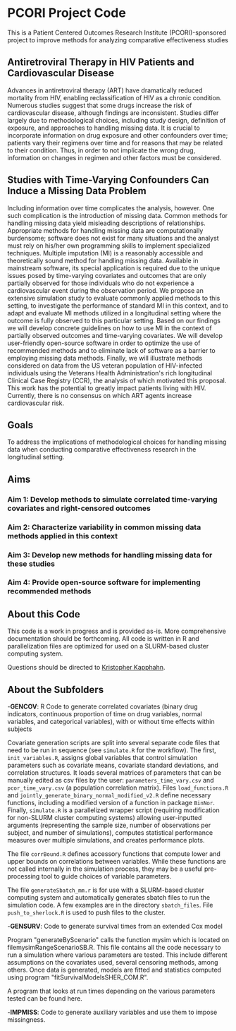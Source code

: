 # PCORI Project Code

This is a Patient Centered Outcomes Research Institute (PCORI)-sponsored project to improve methods for analyzing comparative effectiveness studies

## Antiretroviral Therapy in HIV Patients and Cardiovascular Disease

Advances in antiretroviral therapy (ART) have dramatically reduced mortality from HIV, enabling reclassification of HIV as a chronic condition. Numerous studies suggest that some drugs increase the risk of cardiovascular disease, although findings are inconsistent. Studies differ largely due to methodological choices, including study design, definition of exposure, and approaches to handling missing data. It is crucial to incorporate information on drug exposure and other confounders over time; patients vary their regimens over time and for reasons that may be related to their condition. Thus, in order to not implicate the wrong drug, information on changes in regimen and other factors must be considered.

## Studies with Time-Varying Confounders Can Induce a Missing Data Problem

Including information over time complicates the analysis, however. One such complication is the introduction of missing data. Common methods for handling missing data yield misleading descriptions of relationships. Appropriate methods for handling missing data are computationally burdensome; software does not exist for many situations and the analyst must rely on his/her own programming skills to implement specialized techniques. Multiple imputation (MI) is a reasonably accessible and theoretically sound method for handling missing data. Available in mainstream software, its special application is required due to the unique issues posed by time-varying covariates and outcomes that are only partially observed for those individuals who do not experience a cardiovascular event during the observation period. We propose an extensive simulation study to evaluate commonly applied methods to this setting, to investigate the performance of standard MI in this context, and to adapt and evaluate MI methods utilized in a longitudinal setting where the outcome is fully observed to this particular setting. Based on our findings we will develop concrete guidelines on how to use MI in the context of partially observed outcomes and time-varying covariates. We will develop user-friendly open-source software in order to optimize the use of recommended methods and to eliminate lack of software as a barrier to employing missing data methods. Finally, we will illustrate methods considered on data from the US veteran population of HIV-infected individuals using the Veterans Health Administration's rich longitudinal Clinical Case Registry (CCR), the analysis of which motivated this proposal. This work has the potential to greatly impact patients living with HIV. Currently, there is no consensus on which ART agents increase cardiovascular risk.

## Goals

To address the implications of methodological choices for handling missing data when conducting comparative effectiveness research in the longitudinal setting.

## Aims

### Aim 1: Develop methods to simulate correlated time-varying covariates and right-censored outcomes

### Aim 2: Characterize variability in common missing data methods applied in this context

### Aim 3: Develop new methods for handling missing data for these studies

### Aim 4: Provide open-source software for implementing recommended methods

## About this Code

This code is a work in progress and is provided as-is. More comprehensive documentation should be forthcoming. All code is written in R and parallelization files are optimized for used on a SLURM-based cluster computing system.

Questions should be directed to [Kristopher Kapphahn](https://med.stanford.edu/profiles/kristopher-kapphahn).


## About the Subfolders

-<b>GENCOV</b>: R Code to generate correlated covariates (binary drug indicators, continuous proportion of time on drug variables, normal variables, and categorical variables), with or without time effects within subjects

Covariate generation scripts are split into several separate code files that need to be run in sequence (see ```simulate.R``` for the workflow). The first, ```init_variables.R```, assigns global variables that control simulation parameters such as covariate means, covariate standard deviations, and correlation structures. It loads several matrices of parameters that can be manually edited as csv files by the user: ```parameters_time_vary.csv``` and ```pcor_time_vary.csv``` (a population correlation matrix). Files ```load_functions.R``` and ```jointly_generate_binary_normal_modified_v2.R``` define necessary functions, including a modified version of a function in package ```BinNor```. Finally, ```simulate.R``` is a parallelized wrapper script (requiring modification for non-SLURM cluster computing systems) allowing user-inputted arguments (representing the sample size, number of observations per subject, and number of simulations), computes statistical performance measures over multiple simulations, and creates performance plots.

The file ```corrBound.R``` defines accessory functions that compute lower and upper bounds on correlations between variables. While these functions are not called internally in the simulation process, they may be a useful pre-processing tool to guide choices of variable parameters.

The file ```generateSbatch_mm.r``` is for use with a SLURM-based cluster computing system and automatically generates sbatch files to run the simulation code. A few examples are in the directory ```sbatch_files```. File ```push_to_sherlock.R``` is used to push files to the cluster. 

-<b>GENSURV</b>: Code to generate survival times from an extended Cox model

Program "generateByScenario" calls the function mysim which is located on filemysimRangeScenarioSB.R. This file contains all the code necessary to run a simulation where various parameters are tested. This include different assumptions on the covariates used, several censoring methods, among others. Once data is generated, models are fitted and statistics computed using program "fitSurvivalModelsSHER_COM.R".

A program that looks at run times depending on the various parameters tested can be found here.

-<b>IMPMISS</b>: Code to generate auxiliary variables and use them to impose missingness. 
